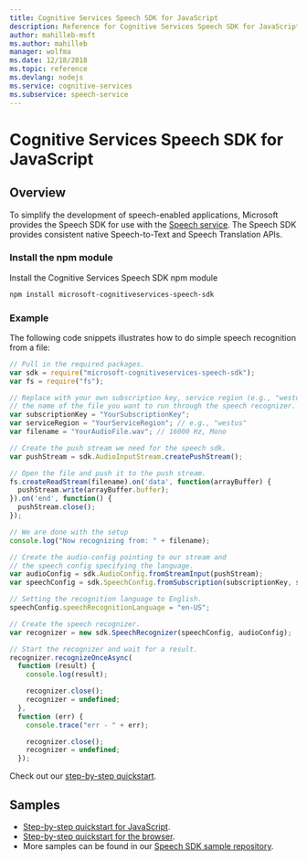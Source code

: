 ```yaml
---
title: Cognitive Services Speech SDK for JavaScript
description: Reference for Cognitive Services Speech SDK for JavaScript
author: mahilleb-msft
ms.author: mahilleb
manager: wolfma
ms.date: 12/18/2018
ms.topic: reference
ms.devlang: nodejs
ms.service: cognitive-services
ms.subservice: speech-service
---
```


# Cognitive Services Speech SDK for JavaScript

## Overview

To simplify the development of speech-enabled applications, Microsoft provides the Speech SDK for use with the [Speech service](https://aka.ms/csspeech).
The Speech SDK provides consistent native Speech-to-Text and Speech Translation APIs.

### Install the npm module

Install the Cognitive Services Speech SDK npm module

```bash
npm install microsoft-cognitiveservices-speech-sdk
```

### Example 

The following code snippets illustrates how to do simple speech recognition from a file:

```JavaScript 
// Pull in the required packages.
var sdk = require("microsoft-cognitiveservices-speech-sdk");
var fs = require("fs");

// Replace with your own subscription key, service region (e.g., "westus"), and
// the name of the file you want to run through the speech recognizer.
var subscriptionKey = "YourSubscriptionKey";
var serviceRegion = "YourServiceRegion"; // e.g., "westus"
var filename = "YourAudioFile.wav"; // 16000 Hz, Mono

// Create the push stream we need for the speech sdk.
var pushStream = sdk.AudioInputStream.createPushStream();

// Open the file and push it to the push stream.
fs.createReadStream(filename).on('data', function(arrayBuffer) {
  pushStream.write(arrayBuffer.buffer);
}).on('end', function() {
  pushStream.close();
});

// We are done with the setup
console.log("Now recognizing from: " + filename);

// Create the audio-config pointing to our stream and
// the speech config specifying the language.
var audioConfig = sdk.AudioConfig.fromStreamInput(pushStream);
var speechConfig = sdk.SpeechConfig.fromSubscription(subscriptionKey, serviceRegion);

// Setting the recognition language to English.
speechConfig.speechRecognitionLanguage = "en-US";

// Create the speech recognizer.
var recognizer = new sdk.SpeechRecognizer(speechConfig, audioConfig);

// Start the recognizer and wait for a result.
recognizer.recognizeOnceAsync(
  function (result) {
    console.log(result);

    recognizer.close();
    recognizer = undefined;
  },
  function (err) {
    console.trace("err - " + err);

    recognizer.close();
    recognizer = undefined;
  });
``` 

Check out our [step-by-step quickstart](/azure/cognitive-services/speech-service/quickstart-js-node).

## Samples

* [Step-by-step quickstart for JavaScript](/azure/cognitive-services/speech-service/quickstart-js-node).
* [Step-by-step quickstart for the browser](/azure/cognitive-services/speech-service/quickstart-js-browser).
* More samples can be found in our [Speech SDK sample repository](https://aka.ms/csspeech/samples).
